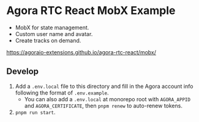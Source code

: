 # Agora RTC React MobX Example

- MobX for state management.
- Custom user name and avatar.
- Create tracks on demand.

<https://agoraio-extensions.github.io/agora-rtc-react/mobx/>

## Develop

1. Add a `.env.local` file to this directory and fill in the Agora account info following the format of `.env.example`.
   - You can also add a `.env.local` at monorepo root with `AGORA_APPID` and `AGORA_CERTIFICATE`, then `pnpm renew` to auto-renew tokens.
2. `pnpm run start`.
